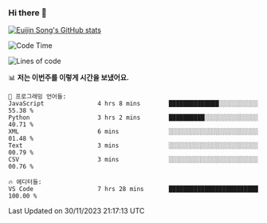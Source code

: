 ### Hi there 👋

[![Euijin Song's GitHub stats](https://github-readme-stats.vercel.app/api?username=lstar2397&count_private=true&show_icons=true&theme=tokyonight&locale=kr)](https://github.com/anuraghazra/github-readme-stats)

<!--START_SECTION:waka-->
![Code Time](http://img.shields.io/badge/Code%20Time-222%20hrs%2011%20mins-blue)

![Lines of code](https://img.shields.io/badge/%EC%A0%80%EB%8A%94%20%EC%97%AC%ED%83%9C%EA%B9%8C%EC%A7%80%20-726.3%20thousand%20%EC%A4%84%EC%9D%98%20%EC%BD%94%EB%93%9C%EB%A5%BC%20%EC%9E%91%EC%84%B1%ED%96%88%EC%96%B4%EC%9A%94.-blue)

📊 **저는 이번주를 이렇게 시간을 보냈어요.** 

```text
💬 프로그래밍 언어들: 
JavaScript               4 hrs 8 mins        ██████████████░░░░░░░░░░░   55.38 % 
Python                   3 hrs 2 mins        ██████████░░░░░░░░░░░░░░░   40.71 % 
XML                      6 mins              ░░░░░░░░░░░░░░░░░░░░░░░░░   01.48 % 
Text                     3 mins              ░░░░░░░░░░░░░░░░░░░░░░░░░   00.79 % 
CSV                      3 mins              ░░░░░░░░░░░░░░░░░░░░░░░░░   00.76 % 

🔥 에디터들: 
VS Code                  7 hrs 28 mins       █████████████████████████   100.00 % 
```


 Last Updated on 30/11/2023 21:17:13 UTC
<!--END_SECTION:waka-->

<!--
**lstar2397/lstar2397** is a ✨ _special_ ✨ repository because its `README.md` (this file) appears on your GitHub profile.

Here are some ideas to get you started:

- 🔭 I’m currently working on ...
- 🌱 I’m currently learning ...
- 👯 I’m looking to collaborate on ...
- 🤔 I’m looking for help with ...
- 💬 Ask me about ...
- 📫 How to reach me: ...
- 😄 Pronouns: ...
- ⚡ Fun fact: ...
-->
